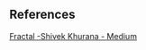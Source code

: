 
## References
[Fractal -Shivek Khurana - Medium](https://hackernoon.com/fractal-a-react-app-structure-for-infinite-scale-4dab943092af)
